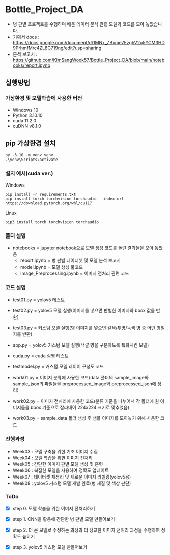 # Bottle_Project_DA
- 병 판별 프로젝트를 수행하며 배운 데이터 분석 관련 모델과 코드를 모아 놓았습니다.
- 기획서 docs : https://docs.google.com/document/d/1MNx_ZBxme7EzghV2o5YCM3HD9PrhmfMrc4ZL8C719ng/edit?usp=sharing
- 분석 보고서 : https://github.com/KimSangWook57/Bottle_Project_DA/blob/main/notebooks/report.ipynb
## 실행방법
### 가상환경 및 모델학습에 사용한 버전
- Windows 10
- Python 3.10.10
- cuda 11.2.0
- cuDNN v8.1.0 

## pip 가상환경 설치
```
py -3.10 -m venv venv
.\venv\Scripts\activate
```

### 설치 예시(cuda ver.)
Windows
```
pip install -r requirements.txt
pip install torch torchvision torchaudio --index-url https://download.pytorch.org/whl/cu117
```

Linux
```
pip3 install torch torchvision torchaudio
```

### 폴더 설명
- notebooks = jupyter notebook으로 모델 생성 코드를 돌린 결과들을 모아 놓았음
  - report.ipynb = 병 판별 데이터셋 및 모델 분석 보고서
  - model.ipynb = 모델 생성 풀코드
  - Image_Preprocessing.ipynb = 이미지 전처리 관련 코드

### 코드 설명
- test01.py = yolov5 테스트
- test02.py = yolov5 모델 실행(이미지를 넣으면 판별한 이미지와 bbox 값을 반환)
- test03.py = 커스텀 모델 실행(병 이미지를 넣으면 갈색/투명/녹색 병 중 어떤 병일지를 반환)
- app.py = yolov5 커스텀 모델 실행(색깔 병을 구분하도록 특화시킨 모델)

- cuda.py = cuda 실행 테스트
- testmodel.py = 커스텀 모델 레이어 구성도 코드
- work01.py = 이미지 분류에 사용한 코드(data 폴더의 sample_image와 sample_json의 파일들을 preprocessed_image와 preprocessed_json에 정리)
- work02.py = 이미지 전처리에 사용한 코드(분류 기준을 나누어서 각 폴더에 원 이미지들을 bbox 기준으로 잘라내어 224x224 크기로 맞추었음)
- work03.py = sample_data 폴더 생성 후 샘플 이미지를 모아놓기 위해 사용한 코드

### 진행과정

- Week03 : 모델 구축을 위한 기초 이미지 수집
- Week04 : 모델 학습을 위한 이미지 전처리
- Week05 : 간단한 이미지 판별 모델 생성 및 훈련
- Week06 : 복잡한 모델을 사용하여 정확도 업데이트
- Week07 : 데이터셋 재정리 및 새로운 이미지 라벨링(yolov5용)
- Week08 : yolov5 커스텀 모델 개발 완료(병 재질 및 색상 판단)

### ToDo

- [x] step 0. 모델 학습을 위한 이미지 전처리하기
- [x] step 1. CNN을 활용해 간단한 병 판별 모델 만들어보기
- [x] step 2. 더 큰 모델로 수정하는 과정과 더 정교한 이미지 전처리 과정을 수행하여 정확도 높히기
- [x] step 3. yolov5 커스텀 모델 만들어보기


